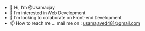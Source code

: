 - 👋 Hi, I’m @Usamaujay
- 👀 I’m interested in Web Development
- 💞️ I’m looking to collaborate on Front-end Development 
- 📫 How to reach me ... mail me on : usamajaved481@gmail.com

<!---
Usamaujay/Usamaujay is a ✨ special ✨ repository because its `README.md` (this file) appears on your GitHub profile.
You can click the Preview link to take a look at your changes.
--->
